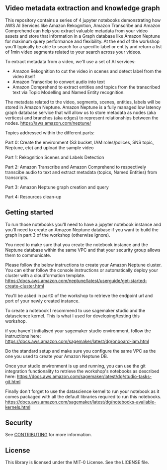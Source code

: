 ## Video metadata extraction and knowledge graph

This repository contains a series of 4 jupyter notebooks demonstrating how AWS AI Services like Amazon Rekognition, Amazon Transcribe and Amazon Comprehend can help you extract valuable metadata from your video assets and store that information in a Graph database like Amazon Neptune for maximum query performance and flexibility.
At the end of the workshop you'll typically be able to search for a specific label or entity and return a list of 1min video segments related to your search across your videos.

To extract metadata from a video, we'll use a set of AI services:
- Amazon Rekognition to cut the video in scenes and detect label from the video itself
- Amazon Transcribe to convert audio into text
- Amazon Comprehend to extract entities and topics from the transcribed text via Topic Modelling and Named Entity recognition.

The metadata related to the video, segments, scenes, entities, labels will be stored in Amazon Neptune.
Amazon Neptune is a fully managed low latency graph database service that will allow us to store metadata as nodes (aka vertices) and branches (aka edges) to represent relationships between the nodes.
https://aws.amazon.com/neptune/

Topics addressed within the different parts:

Part 0:
Create the environment (S3 bucket, IAM roles/polices, SNS topic, Neptune, etc) and upload the sample video

Part 1:
Rekognition Scenes and Labels Detection

Part 2:
Amazon Transcribe and Amazon Comprehend to respectively transcibe audio to text and extract metadata (topics, Named Entities) from transcripts.

Part 3:
Amazon Neptune graph creation and query</br>

Part 4:
Resources clean-up


## Getting started

To run those notebooks you'll need to have a jupyter notebook instance and you'll need to create an Amazon Neptune database if you want to build the graph in part 3 of the workshop (otherwise ignore).

You need to make sure that you create the notebook instance and the Neptune database within the same VPC and that your security group allows them to communicate.

Please follow the below instructions to create your Amazon Neptune cluster. 
You can either follow the console instructions or automatically deploy your cluster with a cloudformation template. https://docs.aws.amazon.com/neptune/latest/userguide/get-started-create-cluster.html

You'll be asked in part0 of the workshop to retrieve the endpoint url and port of your newly created instance.


To create a notebook I recommend to use sagemaker studio and the datascience kernel. This is what I used for developing/testing this workshop.

if you haven't initialised your sagemaker studio environment, follow the instructions here:
https://docs.aws.amazon.com/sagemaker/latest/dg/onboard-iam.html

Do the standard setup and make sure you configure the same VPC as the one you used to create your Amazon Neptune DB.

Once your studio environment is up and running, you can use the git integration functionality to retrieve the workshop's notebooks as described here:
https://docs.aws.amazon.com/sagemaker/latest/dg/studio-tasks-git.html

Finally don't forget to use the datascience kernel to run your notebook as it comes packaged with all the default libraries required to run this notebooks.
https://docs.aws.amazon.com/sagemaker/latest/dg/notebooks-available-kernels.html

## Security

See [CONTRIBUTING](CONTRIBUTING.md#security-issue-notifications) for more information.

## License

This library is licensed under the MIT-0 License. See the LICENSE file.





